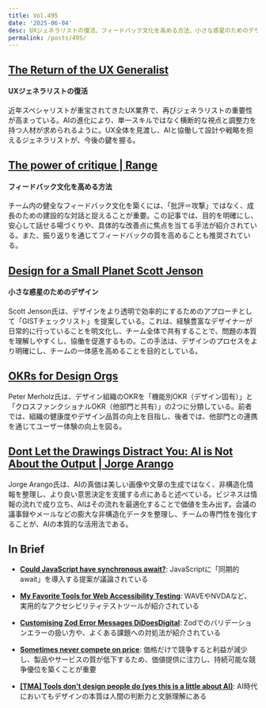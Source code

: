 ```yaml
---
title: Vol.495
date: '2025-06-04'
desc: UXジェネラリストの復活、フィードバック文化を高める方法、小さな惑星のためのデザイン、ほか計10リンク
permalink: /posts/495/
---
```



## [The Return of the UX Generalist](https://www.nngroup.com/articles/return-ux-generalist/)
#### UXジェネラリストの復活

近年スペシャリストが重宝されてきたUX業界で、再びジェネラリストの重要性が高まっている。AIの進化により、単一スキルではなく横断的な視点と調整力を持つ人材が求められるように。UX全体を見渡し、AIと協働して設計や戦略を担えるジェネラリストが、今後の鍵を握る。


## [The power of critique | Range](https://www.range.co/blog/the-power-of-critique-how-to-improve-feedback-on-your-team)
#### フィードバック文化を高める方法

チーム内の健全なフィードバック文化を築くには、「批評＝攻撃」ではなく、成長のための建設的な対話と捉えることが重要。この記事では、目的を明確にし、安心して話せる場づくりや、具体的な改善点に焦点を当てる手法が紹介されている。また、振り返りを通じてフィードバックの質を高めることも推奨されている。


## [Design for a Small Planet  Scott Jenson](https://jenson.org/smallplanet/)
#### 小さな惑星のためのデザイン

Scott Jenson氏は、デザインをより透明で効率的にするためのアプローチとして「GISTチェックリスト」を提案している。これは、経験豊富なデザイナーが日常的に行っていることを明文化し、チーム全体で共有することで、問題の本質を理解しやすくし、協働を促進するもの。この手法は、デザインのプロセスをより明確にし、チームの一体感を高めることを目的としている。


## [OKRs for Design Orgs](https://www.petermerholz.com/blog/okrs-for-design-orgs/)

Peter Merholz氏は、デザイン組織のOKRを「機能別OKR（デザイン固有）」と「クロスファンクショナルOKR（他部門と共有）」の2つに分類している。前者では、組織の健康度やデザイン品質の向上を目指し、後者では、他部門との連携を通じてユーザー体験の向上を図る。



## [Dont Let the Drawings Distract You: AI is Not About the Output | Jorge Arango](https://jarango.com/2025/04/01/dont-let-the-drawings-distract-you-ai-is-not-about-the-output/)

Jorge Arango氏は、AIの真価は美しい画像や文章の生成ではなく、非構造化情報を整理し、より良い意思決定を支援する点にあると述べている。ビジネスは情報の流れで成り立ち、AIはその流れを最適化することで価値を生み出す。会議の議事録やメールなどの膨大な非構造化データを整理し、チームの専門性を強化することが、AIの本質的な活用法である。


## In Brief

- **[Could JavaScript have synchronous await?](https://3ality.com/2025/03/sync-await.html)**: JavaScriptに「同期的await」を導入する提案が議論されている

- **[My Favorite Tools for Web Accessibility Testing](https://www.oidaisdes.org/accessibility-testing-tools.en/)**: WAVEやNVDAなど、実用的なアクセシビリティテストツールが紹介されている


- **[Customising Zod Error Messages  DiDoesDigital](https://didoesdigital.com/blog/zod-errors-and-issues/)**: Zodでのバリデーションエラーの扱い方や、よくある課題への対処法が紹介されている

- **[Sometimes never compete on price](https://longform.asmartbear.com/never-compete-on-price/)**: 価格だけで競争すると利益が減少し、製品やサービスの質が低下するため、価値提供に注力し、持続可能な競争優位を築くことが重要

- **[[TMA] Tools don't design people do (yes this is a little about AI)](https://www.petermerholz.com/tma-tools-dont-design-people-do-yes-this-is-a-little-about-ai/)**: AI時代においてもデザインの本質は人間の判断力と文脈理解にある

